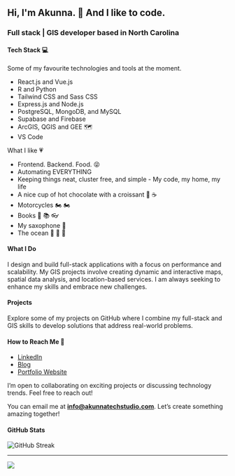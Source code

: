 ## Hi, I'm Akunna. 👋 And I like to code.

### Full stack | GIS developer based in North Carolina

#### Tech Stack 💻

Some of my favourite technologies and tools at the moment.

- React.js and Vue.js
- R and Python
- Tailwind CSS and Sass CSS
- Express.js and Node.js
- PostgreSQL, MongoDB, and MySQL
- Supabase and Firebase
- ArcGIS, QGIS and GEE 🗺️
- VS Code

What I like 💗

- Frontend. Backend. Food. 😝
- Automating EVERYTHING
- Keeping things neat, cluster free, and simple - My code, my home, my life
- A nice cup of hot chocolate with a croissant 🥐 ☕
- Motorcycles 🏍️ 🏍️
- Books 📖 📚 👓
- My saxophone 🎷
- The ocean 🌊 🌊 🌊


#### What I Do

I design and build full-stack applications with a focus on performance and scalability. My GIS projects involve creating dynamic and interactive maps, spatial data analysis, and location-based services. I am always seeking to enhance my skills and embrace new challenges.

#### Projects

Explore some of my projects on GitHub where I combine my full-stack and GIS skills to develop solutions that address real-world problems.


####  How to Reach Me 💌

- [LinkedIn](https://www.linkedin.com/in/akunna1)
- [Blog](https://akunnawrites.com/)
- [Portfolio Website](https://akunnatechstudio.com)

I’m open to collaborating on exciting projects or discussing technology trends. Feel free to reach out!

You can email me at **info@akunnatechstudio.com**. Let’s create something amazing together!


#### GitHub Stats
![GitHub Streak](https://github-readme-streak-stats.herokuapp.com/?user=akunna1&theme=bubblegum&ring=FFB6C1&fire=FF69B4&sideLabels=FF1493&background=FFF5F5)

---


[![](https://visitcount.itsvg.in/api?id=akunna1&icon=0&color=0)](https://visitcount.itsvg.in)
